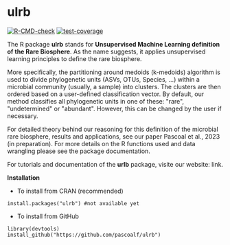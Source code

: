 # ulrb
<!-- badges: start -->
  [![R-CMD-check](https://github.com/pascoalf/ulrb/actions/workflows/R-CMD-check.yaml/badge.svg)](https://github.com/pascoalf/ulrb/actions/workflows/R-CMD-check.yaml)
  [![test-coverage](https://github.com/pascoalf/ulrb/actions/workflows/test-coverage.yaml/badge.svg)](https://github.com/pascoalf/ulrb/actions/workflows/test-coverage.yaml)
<!-- badges: end -->


The R package **ulrb** stands for **Unsupervised Machine Learning definition of the Rare Biosphere**. As the name suggests, it applies unsupervised learning principles to define the rare biosphere.

More specifically, the partitioning around medoids (k-medoids) algorithm is 
used to divide phylogenetic units (ASVs, OTUs, Species, ...) within a 
microbial community (usually, a sample) into clusters. The clusters are then
ordered based on a user-defined classification vector. By default, our 
method classifies all phylogenetic units in one of these: "rare", "undetermined"
or "abundant". However, this can be changed by the user if necessary.

For detailed theory behind our reasoning for this definition of the microbial 
rare biosphere, results and applications, see our paper Pascoal et al., 2023 (in preparation). 
For more details on the R functions used and data wrangling please see the package 
documentation. 

For tutorials and documentation of the **urlb** package, visite our website: link.

**Installation**

- To install from CRAN (recommended)

```{r}
install.packages("ulrb") #not available yet
```
- To install from GitHub 

```{r}
library(devtools)
install_github("https://github.com/pascoalf/ulrb")
```


